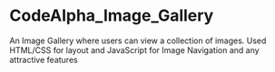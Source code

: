 # CodeAlpha_Image_Gallery
An Image Gallery where users can view a collection of images. Used HTML/CSS for layout and JavaScript for Image Navigation and any attractive features
